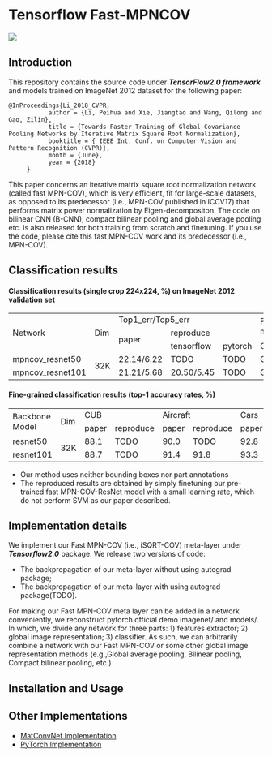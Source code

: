 # Tensorflow Fast-MPNCOV
![](https://camo.githubusercontent.com/f2cdc5f25d743e922fd2c23e8a2a42e1f25c1e36/687474703a2f2f7065696875616c692e6f72672f70696374757265732f666173745f4d504e2d434f562e4a5047)
## Introduction
This repository contains the source code under ***TensorFlow2.0 framework*** and models trained on ImageNet 2012 dataset for the following paper:<br>
```
@InProceedings{Li_2018_CVPR,
           author = {Li, Peihua and Xie, Jiangtao and Wang, Qilong and Gao, Zilin},
           title = {Towards Faster Training of Global Covariance Pooling Networks by Iterative Matrix Square Root Normalization},
           booktitle = { IEEE Int. Conf. on Computer Vision and Pattern Recognition (CVPR)},
           month = {June},
           year = {2018}
     }
```
This paper concerns an iterative matrix square root normalization network (called fast MPN-COV), which is very efficient, fit for large-scale datasets, as opposed to its predecessor (i.e., MPN-COV published in ICCV17) that performs matrix power normalization by Eigen-decompositon. The code on bilinear CNN (B-CNN), compact bilinear pooling and global average pooling etc. is also released for both training from scratch and finetuning. If you use the code, please cite this fast MPN-COV work and its predecessor (i.e., MPN-COV).           
## Classification results
#### Classification results (single crop 224x224, %) on ImageNet 2012 validation set
<table>
<tr>                                      
    <td rowspan="3"> Network</td>
    <td rowspan="3"> Dim</td>
    <td colspan="3">Top1_err/Top5_err</td>
    <td colspan="2" rowspan="2">Pre-trained models(tensorflow)</td>
</tr>
<tr>
    <td rowspan="2">paper</td>
    <td colspan="2">reproduce</td>
</tr>
<tr>
    <td>tensorflow</td>
    <td>pytorch</td>
    <td>GoogleDrive</td>
    <td>BaiduDrive</td>
</tr>
<tr>
    <td>mpncov_resnet50</td>
    <td rowspan="2"> 32K</td>
    <td>22.14/6.22</td>
    <td>TODO</td>
    <td>TODO</td>
    <td>GoogleDrive</td>
    <td>BaiduDrive</td>
</tr>
<tr>
    <td>mpncov_resnet101</td>
    <td>21.21/5.68</td>
    <td>20.50/5.45</td>
    <td>TODO</td>
    <td>GoogleDrive</td>
    <td>BaiduDrive</td>
</tr>
</table>

#### Fine-grained classification results (top-1 accuracy rates, %)
<table>
<tr>                                      
    <td rowspan="2">Backbone Model</td>
    <td rowspan="2">Dim</td>
    <td colspan="2">CUB</td>
    <td colspan="2">Aircraft</td>
    <td colspan="2">Cars</td>
</tr>
<tr>
    <td>paper</td>
    <td>reproduce</td>
    <td>paper</td>
    <td>reproduce</td>
    <td>paper</td>
    <td>reproduce</td>
</tr>
<tr>
    <td>resnet50</td>
    <td rowspan="2"> 32K</td>
    <td>88.1</td>
    <td>TODO</td>
    <td>90.0</td>
    <td>TODO</td>
    <td>92.8</td>
    <td>TODO</td>
</tr>
<tr>
    <td>resnet101</td>
    <td>88.7</td>
    <td>TODO</td>
    <td>91.4</td>
    <td>91.8</td>
    <td>93.3</td>
    <td>93.9</td>
</tr>
</table>

* Our method uses neither bounding boxes nor part annotations<br>
* The reproduced results are obtained by simply finetuning our pre-trained fast MPN-COV-ResNet model with a small learning rate, which do not perform SVM as our paper described.<br>
## Implementation details
We implement our Fast MPN-COV (i.e., iSQRT-COV) meta-layer under ***Tensorflow2.0*** package. We release two versions of code:<br> 

* The backpropagation of our meta-layer without using autograd package;<br>
* The backpropagation of our meta-layer with using autograd package(TODO).<br>

For making our Fast MPN-COV meta layer can be added in a network conveniently, we reconstruct pytorch official demo imagenet/ and models/. In which, we divide any network for three parts: 1) features extractor; 2) global image representation; 3) classifier. As such, we can arbitrarily combine a network with our Fast MPN-COV or some other global image representation methods (e.g.,Global average pooling, Bilinear pooling, Compact bilinear pooling, etc.) 
## Installation and Usage

## Other Implementations
* [MatConvNet Implementation](https://github.com/jiangtaoxie/matconvnet.fast-mpn-cov)
* [PyTorch Implementation](https://github.com/jiangtaoxie/fast-MPN-COV)
